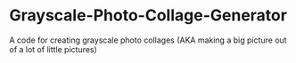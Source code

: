 # Grayscale-Photo-Collage-Generator
A code for creating grayscale photo collages (AKA making a big picture out of a lot of little pictures)
